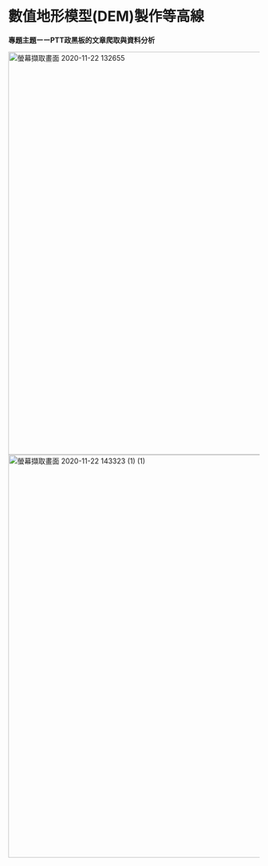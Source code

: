 # 數值地形模型(DEM)製作等高線

**專題主題ーーPTT政黑板的文章爬取與資料分析**

<img width="807" alt="螢幕擷取畫面 2020-11-22 132655" src="https://user-images.githubusercontent.com/66252302/99897261-00519400-2cd3-11eb-8db1-2d43230e641f.png">

<img width="807" alt="螢幕擷取畫面 2020-11-22 143323 (1) (1)" src="https://user-images.githubusercontent.com/66252302/99897368-d5b40b00-2cd3-11eb-94b5-f8b2238c5779.png">
